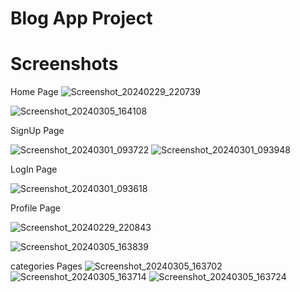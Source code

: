 # Blog App Project

# Screenshots

 Home Page
![Screenshot_20240229_220739](https://github.com/UdayMalakar/BlogBuddy-App/assets/147069723/02ff6a50-46c3-463f-b0fa-84f67c57c55b)


![Screenshot_20240305_164108](https://github.com/UdayMalakar/BlogBuddy-App/assets/147069723/93dccff7-1541-40ee-95f7-d258c416bd62)

SignUp Page

![Screenshot_20240301_093722](https://github.com/UdayMalakar/BlogBuddy-App/assets/147069723/8450f2b8-45b8-487a-8a0d-90e6e5405d6a)
![Screenshot_20240301_093948](https://github.com/UdayMalakar/BlogBuddy-App/assets/147069723/eebdc028-9e78-4e19-a223-efef9dd16f7a)

LogIn Page

![Screenshot_20240301_093618](https://github.com/UdayMalakar/BlogBuddy-App/assets/147069723/84891c0c-5888-4130-bf2f-cdbf73ef3627)

Profile Page

![Screenshot_20240229_220843](https://github.com/UdayMalakar/BlogBuddy-App/assets/147069723/05675a80-c314-459f-97b1-80ed26bac7f6)


![Screenshot_20240305_163839](https://github.com/UdayMalakar/BlogBuddy-App/assets/147069723/f514b5ee-2a22-4c16-8538-e6ebaa6a79fd)

categories Pages
![Screenshot_20240305_163702](https://github.com/UdayMalakar/BlogBuddy-App/assets/147069723/a5dc735b-1e18-4a94-a1cc-530f3b5e7d4d)
![Screenshot_20240305_163714](https://github.com/UdayMalakar/BlogBuddy-App/assets/147069723/0cc0b066-d026-47a7-a56f-5f712f3f0240)
![Screenshot_20240305_163724](https://github.com/UdayMalakar/BlogBuddy-App/assets/147069723/2042a11c-ac3e-41b5-9318-6ae036d04710)

